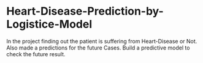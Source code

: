 # Heart-Disease-Prediction-by-Logistice-Model
In the project finding out the patient is suffering from Heart-Disease or Not. Also made a predictions for the future Cases. Build a predictive model to check the future result.
